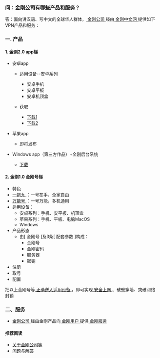 ### 问：金刚公司有哪些产品和服务？

答：面向讲汉语、写中文的全球华人群体，[ 金刚公司 ](https://a2zitpro.github.io/web/金刚公司)经由[ 金刚中文网 ](https://a2zitpro.github.io/web/金刚中文网)提供如下VPN产品和服务：

### 一. 产品
#### 1. 金刚2.0 app梯
- 安卓app
  - 适用设备--安卓系列
    - 安卓手机
    - 安卓平板
    - 安卓机顶盒

  - 获取
    - [下载1](https://github.com/a2zitpro/client/releases/download/latest/app-prod-release.apk)
    - [下载2](https://myfasttrack.org/midman/dl_an_1358.php)

- 苹果app
  - 即将发布

- Windows app（第三方作品）+金刚后台系统
  - [下载](https://a2zitpro.github.io/web/win)

#### 2. 金刚1.0 金刚号梯
- 特色
 - [ 一拖九 ](https://a2zitpro.github.io/web/一拖九)：一号在手，全家自由
 - [ 万能号 ](https://a2zitpro.github.io/web/万能金刚号)：一号万能，多机通用
- 适用设备：
  - 安卓系列：手机、安平板、机顶盒
  - 苹果系列：手机、平板、电脑MacOS
  - Windows
- 产品形态
  - 由[ 金刚号 ]及3条[ 配套参数 ]构成：
    - 金刚号
    - 金刚密码
    - 服务器
    - 密钥
- 注册
- 取号
- 配置

把以上金刚号等[ 正确送入适用设备 ](https://a2zitpro.github.io/web/配置说明)，即可实现[ 安全上网 ](https://a2zitpro.github.io/web/金刚产品与服务的价值)、破壁穿墙、突破网络封锁<br>

### 二、服务
- [ 金刚公司 ]()经由金刚产品向[ 金刚用户 ]()提供[ 金刚服务 ](https://a2zitpro.github.io/web/金刚服务)

#### 推荐阅读
- [关于金刚公司等](https://a2zitpro.github.io/web/列表-关于金刚公司及相关问题)
- [问题与解答](https://a2zitpro.github.io/web/列表-问题与解答)
